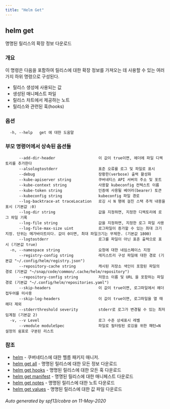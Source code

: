 ```yaml
---
title: "Helm Get"
---
```


## helm get

명명된 릴리스의 확장 정보 다운로드

### 개요


이 명령은 다음을 포함하여 릴리스에 대한 확장 정보를 가져오는 데 사용할 수 있는
여러가지 하위 명령으로 구성된다.

- 릴리스 생성에 사용되는 값
- 생성된 매니페스트 파일
- 릴리스 차트에서 제공하는 노트
- 릴리스와 관련된 훅(hooks)


### 옵션

```
  -h, --help   get 에 대한 도움말
```

### 부모 명령어에서 상속된 옵션들

```
      --add-dir-header                   이 값이 true이면, 헤더에 파일 디렉토리를 추가한다
      --alsologtostderr                  표준 오류를 로그 및 파일로 표시
      --debug                            장황한(verbose) 출력 활성화
      --kube-apiserver string            쿠버네티스 API 서버의 주소 및 포트
      --kube-context string              사용할 kubeconfig 컨텍스트 이름
      --kube-token string                인증에 사용될 베어러(bearer) 토큰
      --kubeconfig string                kubeconfig 파일 경로
      --log-backtrace-at traceLocation   로깅 시 N 행에 걸친 스택 추적 내용을 표시 (기본값 :0)
      --log-dir string                   값을 지정하면, 지정한 디렉토리에 로그 파일 기록
      --log-file string                  값을 지정하면, 지정한 로그 파일 사용
      --log-file-max-size uint           로그파일이 증가할 수 있는 최대 크기 지정. 단위는 메가바이트이다. 값이 0이면, 최대 파일크기는 무제한. (기본값 1800)
      --logtostderr                      로그를 파일이 아닌 표준 출력으로 표시 (기본값 true)
  -n, --namespace string                 요청에 대한 네임스페이스 지정
      --registry-config string           레지스트리 구성 파일에 대한 경로 (기본값 "~/.config/helm/registry.json")
      --repository-cache string          캐시된 저장소 색인이 포함된 파일의 경로 (기본값 "~/snap/code/common/.cache/helm/repository")
      --repository-config string         저장소 이름 및 URL 을 포함하는 파일 경로 (기본값 "~/.config/helm/repositories.yaml")
      --skip-headers                     이 값이 true이면, 로그파일에서 헤더 접두어를 미사용
      --skip-log-headers                 이 값이 true이면, 로그파일을 열 때 헤더 제외
      --stderrthreshold severity         stderr로 로그가 변경될 수 있는 최저 임계점 (기본값 2)
  -v, --v Level                          로그 수준 상세표시 레벨
      --vmodule moduleSpec               파일로 필터링된 로깅을 위한 패턴=N 설정의 쉼표로 구분된 리스트
```

### 참조

* [helm](../helm)	 - 쿠버네티스에 대한 헬름 패키지 매니저.
* [helm get all](helm_get_all.md)	 - 명명된 릴리스에 대한 모든 정보 다운로드
* [helm get hooks](helm_get_hooks.md)	 - 명명된 릴리스에 대한 모든 훅 다운로드
* [helm get manifest](helm_get_manifest.md)	 - 명명된 릴리스에 대한 매니페스트 다운로드
* [helm get notes](helm_get_notes.md)	 - 명명된 릴리스에 대한 노트 다운로드
* [helm get values](helm_get_values.md)	 - 명명된 릴리스에 대한 값 파일 다운로드

###### Auto generated by spf13/cobra on 11-May-2020
